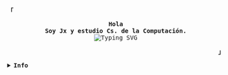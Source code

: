 <div align="justify">
  <p align="left">
    <strong>
      <samp>「</samp>
    </strong>
  </p>
  <p align="center">
    <samp>
      <b>
        Hola
        <br />
        Soy Jx y estudio Cs. de la Computación.
      </b>
      <br />
      <img
        src="https://readme-typing-svg.demolab.com?font=Iosevka&duration=3000&pause=3000&color=29E7F7&center=true&vCenter=true&width=435&lines=o.o"
        alt="Typing SVG"
      />
    </samp>
  </p>
  <p align="right">
    <strong>
      <samp>」</samp>
    </strong>
  </p>
  <details>
    <summary>
      <samp>
        <b>Info</b>
      </samp>
    </summary>
    <br />
    <h2></h2>
    <p align="center">
      <samp>
        [ 
        <a href="https://github.com/JxJxxJxJ/kibou-">dotfiles</a> .
        <a href="TODO">labs viejos</a> .
        <a href="https://discord.com/users/jxjxxjxj">discord</a>
        ]
      </samp>
    </p>
    <h2></h2>
    <br />
    <div align="center">
      <table>
        <tr>
          <td>
            <a href="#--------">
              <img
                align="center"
                alt="GitHub Stats"
                src="https://github-readme-stats.vercel.app/api?username=JxJxxJxJ&count_private=true&show_icons=true&include_all_commits=true&hide_border=true&theme=tokyonight"
              />
            </a>
          </td>
          <td>
            <a href="#--------">
              <img
                align="center"
                alt="Top Language"
                src="https://github-readme-stats.vercel.app/api/top-langs/?username=JxJxxJxJ&hide_progress=true&layout=compact&hide_border=true&langs_count=10&theme=tokyonight"
              />
            </a>
          </td>
        </tr>
      </table>
    </div>
  </details>
</div>
